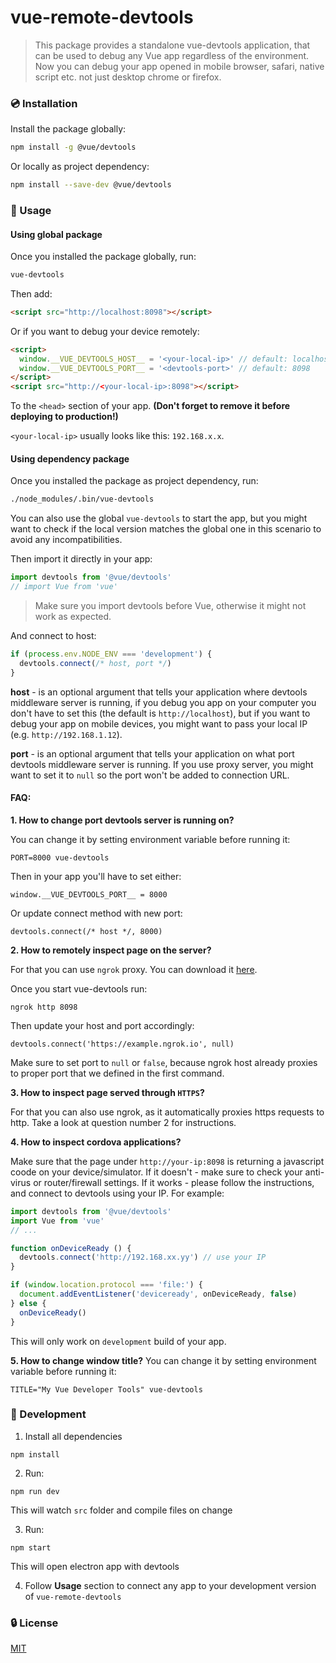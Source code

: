 # vue-remote-devtools

> This package provides a standalone vue-devtools application, that can be used to debug any Vue app regardless of the environment. Now you can debug your app opened in mobile browser, safari, native script etc. not just desktop chrome or firefox.

### :cd: Installation

Install the package globally:
```bash
npm install -g @vue/devtools
```

Or locally as project dependency:
```bash
npm install --save-dev @vue/devtools
```

### :rocket: Usage

#### Using global package

Once you installed the package globally, run:
```bash
vue-devtools
```

Then add:
```html
<script src="http://localhost:8098"></script>
```

Or if you want to debug your device remotely:
```html
<script>
  window.__VUE_DEVTOOLS_HOST__ = '<your-local-ip>' // default: localhost
  window.__VUE_DEVTOOLS_PORT__ = '<devtools-port>' // default: 8098
</script>
<script src="http://<your-local-ip>:8098"></script>
```

To the `<head>` section of your app. 
**(Don't forget to remove it before deploying to production!)**

`<your-local-ip>` usually looks like this: `192.168.x.x`.

#### Using dependency package

Once you installed the package as project dependency, run:
```bash
./node_modules/.bin/vue-devtools
```

You can also use the global `vue-devtools` to start the app, but you might want to check if the local version matches the global one in this scenario to avoid any incompatibilities.

Then import it directly in your app:
```js
import devtools from '@vue/devtools'
// import Vue from 'vue'
```
> Make sure you import devtools before Vue, otherwise it might not work as expected.

And connect to host:
```js
if (process.env.NODE_ENV === 'development') {
  devtools.connect(/* host, port */)
}
```

**host** - is an optional argument that tells your application where devtools middleware server is running, if you debug you app on your computer you don't have to set this (the default is `http://localhost`), but if you want to debug your app on mobile devices, you might want to pass your local IP (e.g. `http://192.168.1.12`).

**port** - is an optional argument that tells your application on what port devtools middleware server is running. If you use proxy server, you might want to set it to `null` so the port won't be added to connection URL.

#### FAQ:

**1. How to change port devtools server is running on?**

You can change it by setting environment variable before running it:
```
PORT=8000 vue-devtools
```

Then in your app you'll have to set either:
```
window.__VUE_DEVTOOLS_PORT__ = 8000
```

Or update connect method with new port:
```
devtools.connect(/* host */, 8000)
```

**2. How to remotely inspect page on the server?**

For that you can use `ngrok` proxy. You can download it [here](https://ngrok.com/).

Once you start vue-devtools run:
```
ngrok http 8098
```

Then update your host and port accordingly:
```
devtools.connect('https://example.ngrok.io', null)
```

Make sure to set port to `null` or `false`, because ngrok host already proxies to proper port that we defined in the first command.

**3. How to inspect page served through `HTTPS`?**

For that you can also use ngrok, as it automatically proxies https requests to http. Take a look at question number 2 for instructions.

**4. How to inspect cordova applications?**

Make sure that the page under `http://your-ip:8098` is returning a javascript coode on your device/simulator. If it doesn't - make sure to check your anti-virus or router/firewall settings. If it works - please follow the instructions, and connect to devtools using your IP. For example:

```js
import devtools from '@vue/devtools'
import Vue from 'vue'
// ...

function onDeviceReady () {
  devtools.connect('http://192.168.xx.yy') // use your IP
}

if (window.location.protocol === 'file:') {
  document.addEventListener('deviceready', onDeviceReady, false)
} else {
  onDeviceReady()
}
```

This will only work on `development` build of your app.

**5. How to change window title?**
You can change it by setting environment variable before running it:
```
TITLE="My Vue Developer Tools" vue-devtools
```

### :beers: Development

1. Install all dependencies
```
npm install
```

2. Run:
```
npm run dev
```
This will watch `src` folder and compile files on change

3. Run:
```
npm start
```
This will open electron app with devtools

4. Follow **Usage** section to connect any app to your development version of `vue-remote-devtools`

### :lock: License

[MIT](http://opensource.org/licenses/MIT)
